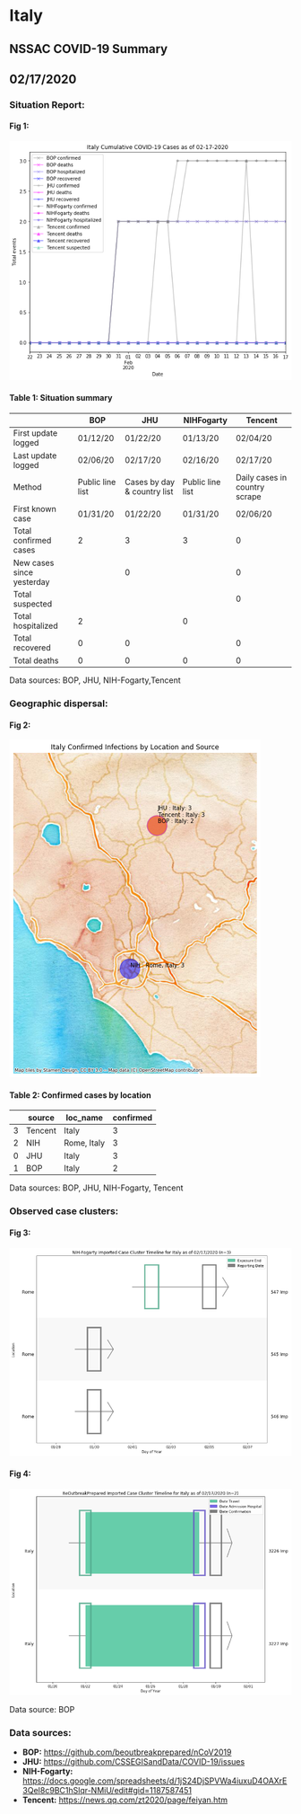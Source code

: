 # Italy
## NSSAC COVID-19 Summary
## 02/17/2020



### Situation Report:
#### Fig 1:
![Italy cases](../merged_histories/Italy_merged_histories.png)

#### Table 1: Situation summary


|                           | BOP              | JHU                         | NIHFogarty       | Tencent                       |
|---------------------------|------------------|-----------------------------|------------------|-------------------------------|
| First update logged       | 01/12/20         | 01/22/20                    | 01/13/20         | 02/04/20                      |
| Last update logged        | 02/06/20         | 02/17/20                    | 02/16/20         | 02/17/20                      |
| Method                    | Public line list | Cases by day & country list | Public line list | Daily cases in country scrape |
| First known case          | 01/31/20         | 01/22/20                    | 01/31/20         | 02/06/20                      |
| Total confirmed cases     | 2                | 3                           | 3                | 0                             |
| New cases since yesterday |                  | 0                           |                  | 0                             |
| Total suspected           |                  |                             |                  | 0                             |
| Total hospitalized        | 2                |                             | 0                |                               |
| Total recovered           | 0                | 0                           |                  | 0                             |
| Total deaths              | 0                | 0                           | 0                | 0                             |

Data sources: BOP, JHU, NIH-Fogarty,Tencent


### Geographic dispersal:
#### Fig 2:
![Italy mapped](../case_locs/Italy_case_locs.png)

#### Table 2: Confirmed cases by location


|    | source   | loc_name    |   confirmed |
|----|----------|-------------|-------------|
|  3 | Tencent  | Italy       |           3 |
|  2 | NIH      | Rome, Italy |           3 |
|  0 | JHU      | Italy       |           3 |
|  1 | BOP      | Italy       |           2 |

Data sources: BOP, JHU, NIH-Fogarty, Tencent


### Observed case clusters:
#### Fig 3:
![Italy cases](../cluster_analysis/Italy_imported_cases_NIHFogarty.png)


#### Fig 4:
![Italy cases](../cluster_analysis/Italy_imported_cases_BOP.png)



Data source: BOP


### Data sources:
* **BOP:** https://github.com/beoutbreakprepared/nCoV2019
* **JHU:** https://github.com/CSSEGISandData/COVID-19/issues
* **NIH-Fogarty:** https://docs.google.com/spreadsheets/d/1jS24DjSPVWa4iuxuD4OAXrE3QeI8c9BC1hSlqr-NMiU/edit#gid=1187587451
* **Tencent:** https://news.qq.com/zt2020/page/feiyan.htm